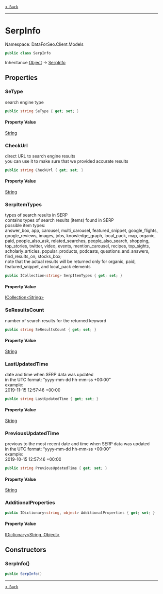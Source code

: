 [`< Back`](./)

---

# SerpInfo

Namespace: DataForSeo.Client.Models

```csharp
public class SerpInfo
```

Inheritance [Object](https://docs.microsoft.com/en-us/dotnet/api/system.object) → [SerpInfo](./dataforseo.client.models.serpinfo)

## Properties

### **SeType**

search engine type

```csharp
public string SeType { get; set; }
```

#### Property Value

[String](https://docs.microsoft.com/en-us/dotnet/api/system.string)<br>

### **CheckUrl**

direct URL to search engine results
 <br>you can use it to make sure that we provided accurate results

```csharp
public string CheckUrl { get; set; }
```

#### Property Value

[String](https://docs.microsoft.com/en-us/dotnet/api/system.string)<br>

### **SerpItemTypes**

types of search results in SERP
 <br>contains types of search results (items) found in SERP
 <br>possible item types:
 <br>answer_box, app, carousel, multi_carousel, featured_snippet, google_flights, google_reviews, images, jobs, knowledge_graph, local_pack, map, organic, paid, people_also_ask, related_searches, people_also_search, shopping, top_stories, twitter, video, events, mention_carousel, recipes, top_sights, scholarly_articles, popular_products, podcasts, questions_and_answers, find_results_on, stocks_box;
 <br>note that the actual results will be returned only for organic, paid, featured_snippet, and local_pack elements

```csharp
public ICollection<string> SerpItemTypes { get; set; }
```

#### Property Value

[ICollection&lt;String&gt;](https://docs.microsoft.com/en-us/dotnet/api/system.collections.generic.icollection-1)<br>

### **SeResultsCount**

number of search results for the returned keyword

```csharp
public string SeResultsCount { get; set; }
```

#### Property Value

[String](https://docs.microsoft.com/en-us/dotnet/api/system.string)<br>

### **LastUpdatedTime**

date and time when SERP data was updated
 <br>in the UTC format: “yyyy-mm-dd hh-mm-ss +00:00”
 <br>example:
 <br>2019-11-15 12:57:46 +00:00

```csharp
public string LastUpdatedTime { get; set; }
```

#### Property Value

[String](https://docs.microsoft.com/en-us/dotnet/api/system.string)<br>

### **PreviousUpdatedTime**

previous to the most recent date and time when SERP data was updated
 <br>in the UTC format: “yyyy-mm-dd hh-mm-ss +00:00”
 <br>example:
 <br>2019-10-15 12:57:46 +00:00

```csharp
public string PreviousUpdatedTime { get; set; }
```

#### Property Value

[String](https://docs.microsoft.com/en-us/dotnet/api/system.string)<br>

### **AdditionalProperties**

```csharp
public IDictionary<string, object> AdditionalProperties { get; set; }
```

#### Property Value

[IDictionary&lt;String, Object&gt;](https://docs.microsoft.com/en-us/dotnet/api/system.collections.generic.idictionary-2)<br>

## Constructors

### **SerpInfo()**

```csharp
public SerpInfo()
```

---

[`< Back`](./)
